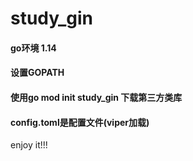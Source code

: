 # study_gin

#### go环境 1.14
#### 设置GOPATH
#### 使用go mod init study_gin 下载第三方类库
#### config.toml是配置文件(viper加载)
enjoy it!!!

